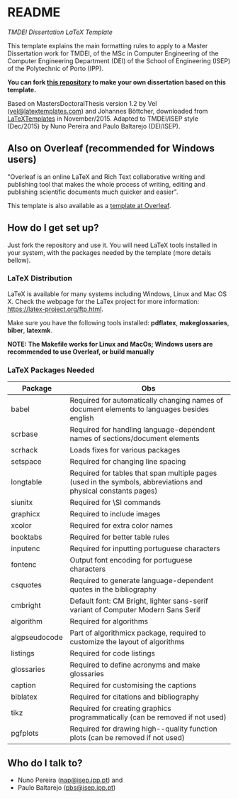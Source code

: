 # README #

*TMDEI Dissertation  LaTeX Template*

This template explains the main formatting rules to apply to a Master Dissertation work for TMDEI, of the MSc in Computer Engineering of the Computer Engineering Department (DEI) of the School of Engineering (ISEP) of the Polytechnic of Porto (IPP).

**You can fork [this repository](https://github.com/MEI-ISEP/tmdei-dissertation-template) to make your own dissertation based on this template.**

Based on MastersDoctoralThesis version 1.2 by Vel (vel@latextemplates.com) and Johannes Böttcher, downloaded from [LaTeXTemplates](http://www.LaTeXTemplates.com) in November/2015. Adapted to TMDEI/ISEP style (Dec/2015) by Nuno Pereira and Paulo Baltarejo (DEI/ISEP).

## Also on Overleaf (recommended for Windows users) ##

"Overleaf is an online LaTeX and Rich Text collaborative writing and publishing tool that makes the whole process of writing, editing and publishing scientific documents much quicker and easier".

This template is also available as a [template at Overleaf](https://www.overleaf.com/latex/templates/dissertation-template-for-the-msc-in-computer-engineering-dei-isep/dtvkwwtwzccc).

## How do I get set up? ##

Just fork the repository and use it. You will need LaTeX tools installed in your system, with the packages needed by the template (more details bellow).

### LaTeX Distribution

LaTeX is available for many systems including Windows, Linux and Mac OS X. Check the webpage for the LaTex project for more information: <https://latex-project.org/ftp.html>.

Make sure you have the following tools installed: **pdflatex**, **makeglossaries**, **biber**, **latexmk**.

**NOTE: The Makefile works for Linux and MacOs; Windows users are recommended to use Overleaf, or build manually**

### LaTeX Packages Needed

| Package | Obs |
|---------|-----|
|babel|Required for automatically changing names of document elements to languages besides english|
|scrbase|Required for handling language-dependent names of sections/document elements|
|scrhack|Loads fixes for various packages|
|setspace|Required for changing line spacing|
|longtable|Required for tables that span multiple pages (used in the symbols, abbreviations and physical constants pages)|
|siunitx|Required for \SI commands|
|graphicx|Required to include images|
|xcolor|Required for extra color names|
|booktabs|Required for better table rules|
|inputenc|Required for inputting portuguese characters|
|fontenc|Output font encoding for portuguese characters|
|csquotes|Required to generate language-dependent quotes in the bibliography|
|cmbright|Default font: CM Bright, lighter sans-serif variant of Computer Modern Sans Serif|
|algorithm|Required for algorithms|
|algpseudocode|Part of algorithmicx package, required to customize the layout of algorithms|
|listings|Required for code listings|
|glossaries|Required to define acronyms and make glossaries|
|caption|Required for customising the captions|
|biblatex|Required for citations and bibliography|
|tikz|Required for creating graphics programmatically (can be removed if not used)|
|pgfplots|Required for drawing high--quality function plots (can be removed if not used)|

## Who do I talk to? ##

* Nuno Pereira (nap@isep.ipp.pt) and 
* Paulo Baltarejo (pbs@isep.ipp.pt)